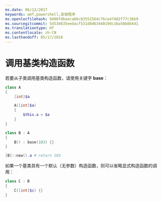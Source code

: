 ```yaml
---
ms.date: 06/12/2017
keywords: wmf,powershell,安装程序
ms.openlocfilehash: 9486fdbaeca66c83551564c76ce47482f77c36b9
ms.sourcegitcommit: 54534635eedacf531d8d6344019dc16a50b8b441
ms.translationtype: HT
ms.contentlocale: zh-CN
ms.lasthandoff: 05/17/2018
---
```

# <a name="call-base-class-constructor"></a>调用基类构造函数

若要从子类调用基类构造函数，请使用关键字 **base**：

```powershell
class A
{
    [int]$a

    A([int]$a)
    {
        $this.a = $a
    }
}

class B : A
{
    B() : base(103) {}
}

[B]::new().a # return 103
```

如果一个基类具有一个默认（无参数）构造函数，则可以省略显式构造函数的调用：

```powershell
class C : B
{
    C([int]$c) {}
}
```

